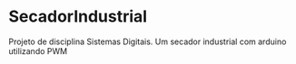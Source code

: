 # SecadorIndustrial
Projeto de disciplina Sistemas Digitais. Um secador industrial com arduino utilizando PWM
